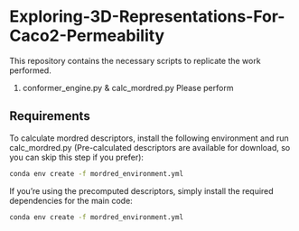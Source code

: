 # Exploring-3D-Representations-For-Caco2-Permeability
This repository contains the necessary scripts to replicate the work performed.
1. conformer_engine.py & calc_mordred.py
   Please perform 
  

## Requirements
To calculate mordred descriptors, install the following environment and run calc_mordred.py (Pre-calculated descriptors are available for download, so you can skip this step if you prefer):
```bash
conda env create -f mordred_environment.yml
```
If you’re using the precomputed descriptors, simply install the required dependencies for the main code:
```bash
conda env create -f mordred_environment.yml
```
